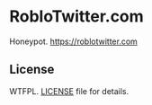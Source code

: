 # RobloTwitter.com

Honeypot.
<https://roblotwitter.com>

## License

WTFPL. [LICENSE](LICENSE) file for details.
